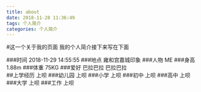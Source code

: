 ```yaml
---
title: about
date: 2018-11-28 11:36:49
tags: 个人简介
categories: 个人简介
---
```


#这一个关于我的页面
我的个人简介接下来写在下面

###时间
    2018-11-29 14:55:55
###地点
    雍和宫嘉城印象
###人物
    ME
###身高
    1.88m
###体重
    75KG
###爱好
    巴拉巴拉
    巴拉巴拉    
##上学经历
    上呗
###幼儿园
    上呗
###小学
    上呗
###初中
    上呗
###高中
    上呗
###大学
    上呗
###工作
    上呗
